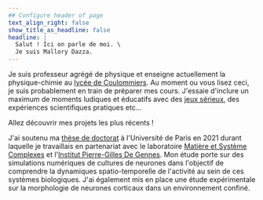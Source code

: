 ```yaml
---
## Configure header of page
text_align_right: false
show_title_as_headline: false
headline: |
  Salut ! Ici on parle de moi. \
  Je suis Mallory Dazza.
---
```


<!-- this is a subheadline -->

Je suis professeur agrégé de physique et enseigne actuellement la physique-chimie au [lycée de Coulommiers](https://www.campus-coulommiers.eu/). Au moment ou vous lisez ceci, je suis probablement en train de préparer mes cours. J'essaie d'inclure un maximum de moments ludiques et éducatifs avec des [jeux sérieux](https://fr.wikipedia.org/wiki/Jeu_s%C3%A9rieux), des expériences scientifiques pratiques etc... 

Allez découvrir mes projets les plus récents ! 

J'ai soutenu ma [thèse de doctorat](https://www.theses.fr/s207546) à l'Université de Paris en 2021 durant laquelle je travaillais en partenariat avec le laboratoire [Matière et Système Complexes](http://www.msc.univ-paris-diderot.fr/) et l'[Institut Pierre-Gilles De Gennes](https://www.institut-pgg.fr/). Mon étude porte sur des simulations numériques de cultures de neurones dans l'objectif de comprendre la dynamiques spatio-temporelle de l'activité au sein de ces systèmes biologiques. J'ai également mis en place une étude expérimentale sur la morphologie de neurones corticaux dans un environnement confiné.